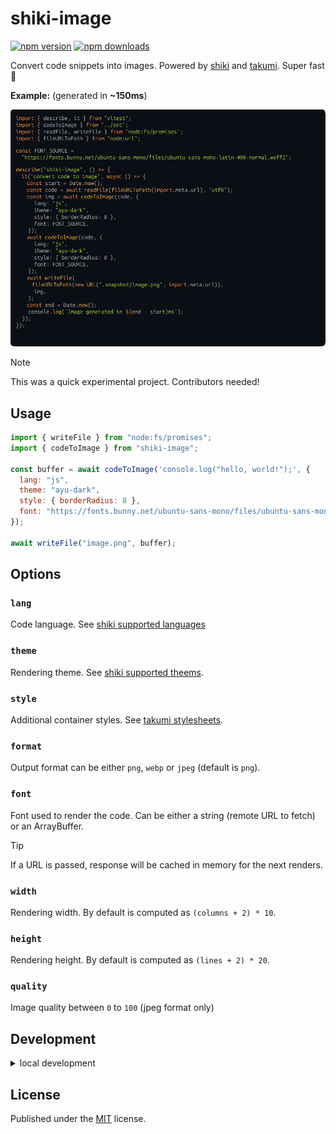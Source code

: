 # shiki-image

<!-- automd:badges color=yellow -->

[![npm version](https://img.shields.io/npm/v/shiki-image?color=yellow)](https://npmjs.com/package/shiki-image)
[![npm downloads](https://img.shields.io/npm/dm/shiki-image?color=yellow)](https://npm.chart.dev/shiki-image)

<!-- /automd -->

Convert code snippets into images. Powered by [shiki](https://github.com/shikijs/shiki) and [takumi](https://github.com/kane50613/takumi). Super fast 🚀

**Example:** (generated in **~150ms**)

<p align="center">
  <img src="./test/.snapshot/image.png" alt="Example output" />
</p>

> [!NOTE]
> This was a quick experimental project. Contributors needed!

## Usage

```js
import { writeFile } from "node:fs/promises";
import { codeToImage } from "shiki-image";

const buffer = await codeToImage('console.log("hello, world!");', {
  lang: "js",
  theme: "ayu-dark",
  style: { borderRadius: 8 },
  font: "https://fonts.bunny.net/ubuntu-sans-mono/files/ubuntu-sans-mono-latin-400-normal.woff2",
});

await writeFile("image.png", buffer);
```

## Options

### `lang`

Code language. See [shiki supported languages](https://shiki.style/languages)

### `theme`

Rendering theme. See [shiki supported theems](https://shiki.style/themes).

### `style`

Additional container styles. See [takumi stylesheets](https://takumi.kane.tw/docs/deep-dives/stylesheets).

### `format`

Output format can be either `png`, `webp` or `jpeg` (default is `png`).

### `font`

Font used to render the code. Can be either a string (remote URL to fetch) or an ArrayBuffer.

> [!TIP]
> If a URL is passed, response will be cached in memory for the next renders.

### `width`

Rendering width. By default is computed as `(columns + 2) * 10`.

### `height`

Rendering height. By default is computed as `(lines + 2) * 20`.

### `quality`

Image quality between `0` to `100` (jpeg format only)

## Development

<details>

<summary>local development</summary>

- Clone this repository
- Install latest LTS version of [Node.js](https://nodejs.org/en/)
- Enable [Corepack](https://github.com/nodejs/corepack) using `corepack enable`
- Install dependencies using `pnpm install`
- Run interactive tests using `pnpm dev`

</details>

## License

Published under the [MIT](https://github.com/unjs/shiki-image/blob/main/LICENSE) license.
